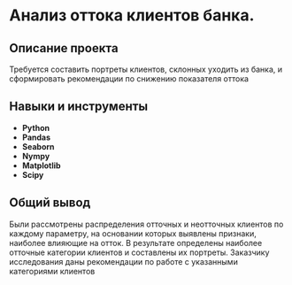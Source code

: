 # Анализ оттока клиентов банка.

## Описание проекта
Требуется составить портреты клиентов, склонных уходить из банка, и сформировать рекомендации по снижению показателя оттока 

## Навыки и инструменты
- **Python**
- **Pandas**
- **Seaborn**
- **Nympy**
- **Matplotlib**
- **Scipy**

## Общий вывод
Были рассмотрены распределения отточных и неотточных клиентов по каждому параметру, на основании которых выявлены признаки, наиболее влияющие на отток. 
В результате определены наиболее отточные категории клиентов и составлены их портреты. Заказчику исследования даны рекомендации по работе с указанными категориями клиентов 



